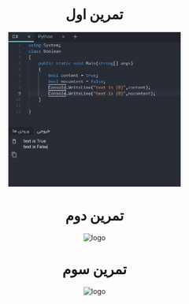 
<div align="center">

  <h1>تمرین اول</h1>
  <img src="1.JPG" alt="logo" width="350" height="auto" />


  <h1>تمرین دوم</h1>
  <img src="2.JPG" alt="logo" width="350" height="auto" />


  <h1>تمرین سوم</h1>
  <img src="3.JPG" alt="logo" width="350" height="auto" />
